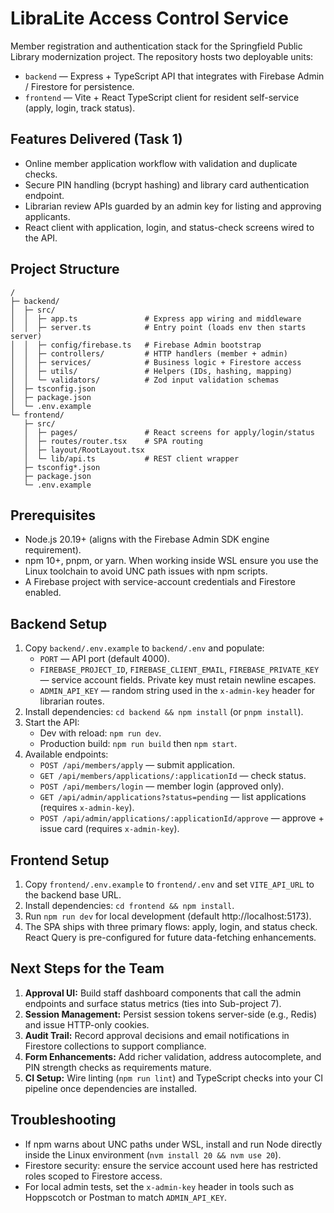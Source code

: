 # LibraLite Access Control Service

Member registration and authentication stack for the Springfield Public Library modernization project. The repository hosts two deployable units:

- `backend` — Express + TypeScript API that integrates with Firebase Admin / Firestore for persistence.
- `frontend` — Vite + React TypeScript client for resident self-service (apply, login, track status).

## Features Delivered (Task 1)

- Online member application workflow with validation and duplicate checks.
- Secure PIN handling (bcrypt hashing) and library card authentication endpoint.
- Librarian review APIs guarded by an admin key for listing and approving applicants.
- React client with application, login, and status-check screens wired to the API.

## Project Structure

```
/
├─ backend/
│  ├─ src/
│  │  ├─ app.ts               # Express app wiring and middleware
│  │  ├─ server.ts            # Entry point (loads env then starts server)
│  │  ├─ config/firebase.ts   # Firebase Admin bootstrap
│  │  ├─ controllers/         # HTTP handlers (member + admin)
│  │  ├─ services/            # Business logic + Firestore access
│  │  ├─ utils/               # Helpers (IDs, hashing, mapping)
│  │  └─ validators/          # Zod input validation schemas
│  ├─ tsconfig.json
│  ├─ package.json
│  └─ .env.example
└─ frontend/
   ├─ src/
   │  ├─ pages/               # React screens for apply/login/status
   │  ├─ routes/router.tsx    # SPA routing
   │  ├─ layout/RootLayout.tsx
   │  └─ lib/api.ts           # REST client wrapper
   ├─ tsconfig*.json
   ├─ package.json
   └─ .env.example
```

## Prerequisites

- Node.js 20.19+ (aligns with the Firebase Admin SDK engine requirement).
- npm 10+, pnpm, or yarn. When working inside WSL ensure you use the Linux toolchain to avoid UNC path issues with npm scripts.
- A Firebase project with service-account credentials and Firestore enabled.

## Backend Setup

1. Copy `backend/.env.example` to `backend/.env` and populate:
   - `PORT` — API port (default 4000).
   - `FIREBASE_PROJECT_ID`, `FIREBASE_CLIENT_EMAIL`, `FIREBASE_PRIVATE_KEY` — service account fields. Private key must retain newline escapes.
   - `ADMIN_API_KEY` — random string used in the `x-admin-key` header for librarian routes.
2. Install dependencies: `cd backend && npm install` (or `pnpm install`).
3. Start the API:
   - Dev with reload: `npm run dev`.
   - Production build: `npm run build` then `npm start`.
4. Available endpoints:
   - `POST /api/members/apply` — submit application.
   - `GET /api/members/applications/:applicationId` — check status.
   - `POST /api/members/login` — member login (approved only).
   - `GET /api/admin/applications?status=pending` — list applications (requires `x-admin-key`).
   - `POST /api/admin/applications/:applicationId/approve` — approve + issue card (requires `x-admin-key`).

## Frontend Setup

1. Copy `frontend/.env.example` to `frontend/.env` and set `VITE_API_URL` to the backend base URL.
2. Install dependencies: `cd frontend && npm install`.
3. Run `npm run dev` for local development (default http://localhost:5173).
4. The SPA ships with three primary flows: apply, login, and status check. React Query is pre-configured for future data-fetching enhancements.

## Next Steps for the Team

1. **Approval UI:** Build staff dashboard components that call the admin endpoints and surface status metrics (ties into Sub-project 7).
2. **Session Management:** Persist session tokens server-side (e.g., Redis) and issue HTTP-only cookies.
3. **Audit Trail:** Record approval decisions and email notifications in Firestore collections to support compliance.
4. **Form Enhancements:** Add richer validation, address autocomplete, and PIN strength checks as requirements mature.
5. **CI Setup:** Wire linting (`npm run lint`) and TypeScript checks into your CI pipeline once dependencies are installed.

## Troubleshooting

- If npm warns about UNC paths under WSL, install and run Node directly inside the Linux environment (`nvm install 20 && nvm use 20`).
- Firestore security: ensure the service account used here has restricted roles scoped to Firestore access.
- For local admin tests, set the `x-admin-key` header in tools such as Hoppscotch or Postman to match `ADMIN_API_KEY`.
